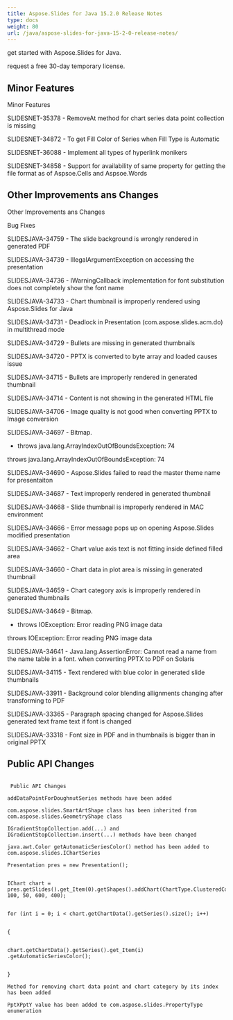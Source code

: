 ```yaml
---
title: Aspose.Slides for Java 15.2.0 Release Notes
type: docs
weight: 80
url: /java/aspose-slides-for-java-15-2-0-release-notes/
---
```


get started with Aspose.Slides for Java.

request a free 30-day temporary license.
## **Minor Features**
Minor Features

SLIDESNET-35378 - RemoveAt method for chart series data point collection is missing

SLIDESNET-34872 - To get Fill Color of Series when Fill Type is Automatic

SLIDESNET-36088 - Implement all types of hyperlink monikers

SLIDESNET-34858 - Support for availability of same property for getting the file format as of Aspsoe.Cells and Aspsoe.Words
## **Other Improvements ans Changes**
Other Improvements ans Changes

Bug Fixes

SLIDESJAVA-34759 - The slide background is wrongly rendered in generated PDF

SLIDESJAVA-34739 - IllegalArgumentException on accessing the presentation

SLIDESJAVA-34736 - IWarningCallback implementation for font substitution does not completely show the font name

SLIDESJAVA-34733 - Chart thumbnail is improperly rendered using Aspose.Slides for Java

SLIDESJAVA-34731 - Deadlock in Presentation (com.aspose.slides.acm.do) in multithread mode

SLIDESJAVA-34729 - Bullets are missing in generated thumbnails

SLIDESJAVA-34720 - PPTX is converted to byte array and loaded causes issue

SLIDESJAVA-34715 - Bullets are improperly rendered in generated thumbnail

SLIDESJAVA-34714 - Content is not showing in the generated HTML file

SLIDESJAVA-34706 - Image quality is not good when converting PPTX to Image conversion

SLIDESJAVA-34697 - Bitmap.

- throws java.lang.ArrayIndexOutOfBoundsException: 74

throws java.lang.ArrayIndexOutOfBoundsException: 74

SLIDESJAVA-34690 - Aspose.Slides failed to read the master theme name for presentaiton

SLIDESJAVA-34687 - Text improperly rendered in generated thumbnail

SLIDESJAVA-34668 - Slide thumbnail is improperly rendered in MAC environment

SLIDESJAVA-34666 - Error message pops up on opening Aspose.Slides modified presentation

SLIDESJAVA-34662 - Chart value axis text is not fitting inside defined filled area

SLIDESJAVA-34660 - Chart data in plot area is missing in generated thumbnail

SLIDESJAVA-34659 - Chart category axis is improperly rendered in generated thumbnails

SLIDESJAVA-34649 - Bitmap.

- throws IOException: Error reading PNG image data

throws IOException: Error reading PNG image data

SLIDESJAVA-34641 - Java.lang.AssertionError: Cannot read a name from the name table in a font. when converting PPTX to PDF on Solaris

SLIDESJAVA-34115 - Text rendered with blue color in generated slide thumbnails

SLIDESJAVA-33911 - Background color blending allignments changing after transforming to PDF

SLIDESJAVA-33365 - Paragraph spacing changed for Aspose.Slides generated text frame text if font is changed

SLIDESJAVA-33318 - Font size in PDF and in thumbnails is bigger than in original PPTX
## **Public API Changes**
```

 Public API Changes

addDataPointForDoughnutSeries methods have been added

com.aspose.slides.SmartArtShape class has been inherited from com.aspose.slides.GeometryShape class

IGradientStopCollection.add(...) and IGradientStopCollection.insert(...) methods have been changed

java.awt.Color getAutomaticSeriesColor() method has been added to com.aspose.slides.IChartSeries

Presentation pres = new Presentation();


IChart chart = pres.getSlides().get_Item(0).getShapes().addChart(ChartType.ClusteredColumn, 100, 50, 600, 400);


for (int i = 0; i < chart.getChartData().getSeries().size(); i++)


{


chart.getChartData().getSeries().get_Item(i) .getAutomaticSeriesColor();


}

Method for removing chart data point and chart category by its index has been added

PptXPptY value has been added to com.aspose.slides.PropertyType enumeration

```
